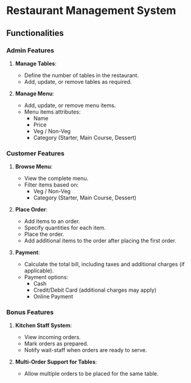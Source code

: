 # Restaurant Management System

## Functionalities

### Admin Features
1. **Manage Tables**:
    - Define the number of tables in the restaurant.
    - Add, update, or remove tables as required.

2. **Manage Menu**:
    - Add, update, or remove menu items.
    - Menu items attributes:
        - Name
        - Price
        - Veg / Non-Veg
        - Category (Starter, Main Course, Dessert)

### Customer Features
1. **Browse Menu**:
    - View the complete menu.
    - Filter items based on:
        - Veg / Non-Veg
        - Category (Starter, Main Course, Dessert)

2. **Place Order**:
    - Add items to an order.
    - Specify quantities for each item.
    - Place the order.
    - Add additional items to the order after placing the first order.

3. **Payment**:
    - Calculate the total bill, including taxes and additional charges (if applicable).
    - Payment options:
        - Cash
        - Credit/Debit Card (additional charges may apply)
        - Online Payment

### Bonus Features
1. **Kitchen Staff System**:
    - View incoming orders.
    - Mark orders as prepared.
    - Notify wait-staff when orders are ready to serve.

2. **Multi-Order Support for Tables**:
    - Allow multiple orders to be placed for the same table.